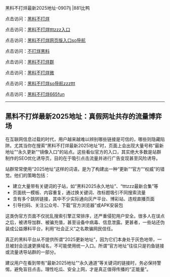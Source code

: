 黑料不打烊最新2025地址-0907lj |881比鸭

点击访问：<a href="https://heiliaolvzlu3.pages.dev">黑料不打烊</a>  

点击访问：<a href="https://heiliaoyvnrda.pages.dev">黑料不打烊tttzzz入口</a>  

点击访问：<a href="https://heiliao9wsbg3.pages.dev">黑料不打烊网页版入口so导航</a>  

点击访问：<a href="https://heiliao5s28gk.pages.dev">不打烊黑料</a>  

点击访问：<a href="https://heiliaoxrq8i9.pages.dev">黑料不打烊群</a>  

点击访问：<a href="https://heiliaoxfe5rb.pages.dev">黑料不打烊微</a>  

点击访问：<a href="https://heiliaoryrhyu.pages.dev">黑料不打烊so导航zzzttt</a>  

点击访问：<a href="https://heiliaokof3cy.pages.dev">黑料不打烊665fun</a>  

---

## 黑料不打烊最新2025地址：真假网址共存的流量博弈场

在互联网信息过载的时代，用户越来越难以辨别哪些链接是可信的，哪些则隐藏陷阱。尤其当你在搜索“黑料不打烊最新2025地址”时，页面上会出现大量号称“最新地址”“永久更新”“镜像入口”的站点。这些看似官方的入口，其实绝大多数是站群制作的SEO优化诱导页，目的在于吸引点击流量并进行广告变现甚至风险诱导。

站群常常使用“2025地址”这样的词语，是为了构建出一种“更新”“官方”“权威”的错觉。他们的策略包括：  
- 建立大量带有关键词的子站，如“黑料2025永久地址”、“tttzzz最新合集”等  
- 页面统一模板、内容重复，通过换关键词、改标题吸引不同搜索流量  
- 含有多个跳转链接，其中不少实际通向灰产平台、博彩站、违规直播页面  
- 引导扫码、关注公众号、下载“官方浏览器”或APK安装包

这类伪官方页面不仅扰乱搜索引擎正常排序，还严重侵犯用户安全。很多人在误点之后，被诱导加群、被骗充值，甚至设备中病毒、信息泄露。更甚者，一些站还伪装成公益爆料平台，利用“社会正义”之名欺骗网民信任。

真正的黑料平台从不提供所谓“2025更新地址”，因为它们本身处于灰色地带，一旦被封会迅速更换域名，不可能使用统一入口。所谓“官方地址”往往只是钓鱼链接或流量诱导站群的一部分。

建议用户在看到带有“最新2025地址”“永久通道”等关键词的链接时，务必保持警惕，避免盲目点击。理性吃瓜、安全上网，才是真正值得传播的“正能量”。

